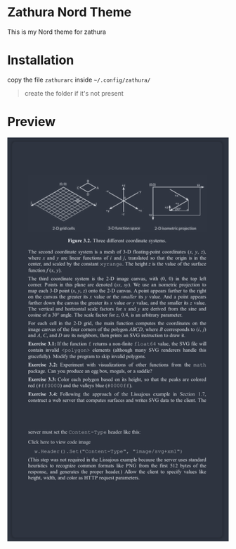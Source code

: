 # Zathura Nord Theme
This is my Nord theme for zathura

# Installation

copy the file `zathurarc` inside `~/.config/zathura/`
> create the folder if it's not present

# Preview
![preview](screenshots/preview.png)
